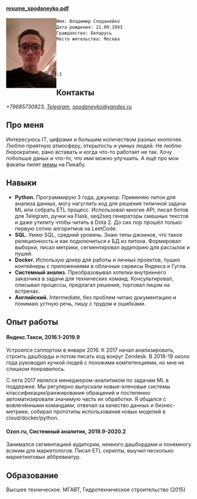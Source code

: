 #### [resume_spodaneyko.pdf](https://github.com/meowzth/meowzth.github.io/raw/master/spodaneyko.pdf)

<img align="left" img src="./img.png" width="27%">

	Имя: Владимир Споданейко
	Дата рождения: 21.09.1993
	Гражданство: Беларусь
	Место жительства: Москва





	:3


## Контакты


*+79685730823, [Telegram](https://t.me/meowzaebis)*,
*spodaneyko@yandex.ru*



## Про меня

Интересуюсь IT, цифрами и большим количеством разных кнопочек. Люблю приятную атмосферу, открытость и умных людей. Не люблю бюрократию, рано вставать и когда что-то работает не так. Хочу побольше даных и что-то, что ими можно улучшить. А ещё про мои факапы пилят [мемы](https://pikabu.ru/story/tekhpodderzhka_yandeks_taksi_6109211) на Пикабу.


## Навыки

* **Python.** Программирую 3 года, джуниор. Применяю питон для анализа данных, могу нагуглить код для решения типичной задачи ML или собрать ETL процесс. Использовал многие API, писал ботов для Telegram, ручки на Flask, seq2seq генераторы смешных текстов и даже утилиту чтобы читить в Dota 2. До сих пор прошёл только первую сотню алгоритмов на LeetCode.
* **SQL.**  Умею SQL, средний уровень. Знаю типы джоинов, что такое реляционность и как подключиться к БД из питона. Формировал выборки, писал метрики, сегментировал аудиторию для рассылок и пушей.
* **Docker.** Использую докер для работы и личных проектов, пушил контейнеры с приложениями в облачные сервисы Яндекса и Гугла.
* **Системный анализ.** Преобразовывал хотелки внутреннего заказчика в задачи для технических команд. Консультировал, описывал процессы, предлагал решения, торговал лицом на встречах.
* **Английский.** Intermediate, без проблем читаю документацию и понимаю устную речь, пишу с трудом и ошибками.


## Опыт работы
#### Яндекс.Такси, 2016.1-2019.9
Устроился саппортом в январе 2016. К 2017 начал анализировать, строить дашборды и потом писать код вокруг Zendesk. В 2018-19 около года руководил кучкой людей с похожими компетенциями, но мне не слишком понравилось.

С лета 2017 являлся менеджером-аналитиком по задачам ML в поддержке. Мы регулярно выпускали новые-кленовые системы классификации/ранжирования обращений и постепенно автоматизировали значимую часть их обработки. Я общался с вовлечёнными командами, отвечал за качество данных и бизнес-метрики, собирал прототипы использования новых моделей в cloud/docker/python.

#### Ozon.ru, Сиcтемный аналитик, 2019.9-2020.2
Занимался сегментацией аудитории, немного дашбордами и понемногу всяким для маркетологов. Писал ETL скрипты, выучил несколько маркетинговых аббревиатур.

## Образование
Высшее техническое. МГАВТ, Гидротехническое строительство (2015)
